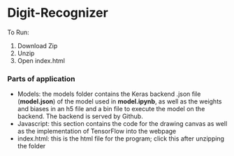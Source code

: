 # Digit-Recognizer

To Run:
1. Download Zip
2. Unzip
3. Open index.html

### Parts of application
- Models: the models folder contains the Keras backend .json file (**model.json**) of the model used in **model.ipynb**, as well as the weights and biases in an h5 file  and a bin file to execute the model on the backend. The backend is served by Github.
- Javascript: this section contains the code for the drawing canvas as well as the implementation of TensorFlow into the webpage
- index.html: this is the html file for the program; click this after unzipping the folder
